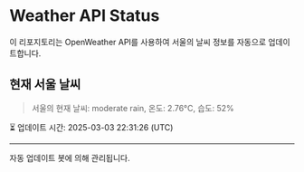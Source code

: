 
# Weather API Status

이 리포지토리는 OpenWeather API를 사용하여 서울의 날씨 정보를 자동으로 업데이트합니다.

## 현재 서울 날씨
> 서울의 현재 날씨: moderate rain, 온도: 2.76°C, 습도: 52%

⏳ 업데이트 시간: 2025-03-03 22:31:26 (UTC)

---
자동 업데이트 봇에 의해 관리됩니다.
